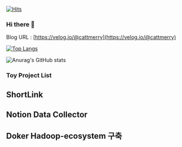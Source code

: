 [![Hits](https://hits.seeyoufarm.com/api/count/incr/badge.svg?url=https%3A%2F%2Fgithub.com%2Fcattmerry&count_bg=%233D7CC8&title_bg=%23555555&icon=&icon_color=%23E7E7E7&title=hits&edge_flat=false)](https://hits.seeyoufarm.com)
### Hi there 👋

Blog URL : [https://velog.io/@cattmerry](https://velog.io/@cattmerry)  

[![Top Langs](https://github-readme-stats.vercel.app/api/top-langs/?username=cattmerry&layout=compact)](https://github.com/cattmerry/github-readme-stats)

![Anurag's GitHub stats](https://github-readme-stats.vercel.app/api?username=cattmerry&show_icons=true&theme=radical)


### Toy Project List
## ShortLink
## Notion Data Collector
## Doker Hadoop-ecosystem 구축
